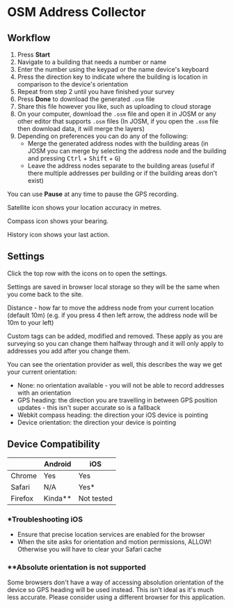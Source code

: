 # OSM Address Collector

## Workflow

1. Press **Start**
1. Navigate to a building that needs a number or name
1. Enter the number using the keypad or the name device's keyboard
1. Press the direction key to indicate where the building is location in comparison to the device's orientation
1. Repeat from step 2 until you have finished your survey
1. Press **Done** to download the generated `.osm` file
1. Share this file however you like, such as uploading to cloud storage
1. On your computer, download the `.osm` file and open it in JOSM or any other editor that supports `.osm` files
   (In JOSM, if you open the `.osm` file then download data, it will merge the layers)
1. Depending on preferences you can do any of the following:
   - Merge the generated address nodes with the building areas
     (in JOSM you can merge by selecting the address node and the building and pressing <kbd>Ctrl</kbd> + <kbd>Shift</kbd> + <kbd>G</kbd>)
   - Leave the address nodes separate to the building areas
     (useful if there multiple addresses per building or if the building areas don't exist)

You can use **Pause** at any time to pause the GPS recording.

Satellite icon shows your location accuracy in metres.

Compass icon shows your bearing.

History icon shows your last action.

## Settings

Click the top row with the icons on to open the settings.

Settings are saved in browser local storage so they will be the same when you come back to the site.

Distance - how far to move the address node from your current location (default 10m)
(e.g. if you press 4 then left arrow, the address node will be 10m to your left)

Custom tags can be added, modified and removed.
These apply as you are surveying so you can change them halfway through and it will only apply to addresses you add after you change them.

You can see the orientation provider as well, this describes the way we get your current orientation:

- None: no orientation available - you will not be able to record addresses with an orientation
- GPS heading: the direction you are travelling in between GPS position updates - this isn't super accurate so is a fallback
- Webkit compass heading: the direction your iOS device is pointing
- Device orientation: the direction your device is pointing

## Device Compatibility

|         | Android | iOS        |
| ------- | ------- | ---------- |
| Chrome  | Yes     | Yes        |
| Safari  | N/A     | Yes*       |
| Firefox | Kinda** | Not tested |

### *Troubleshooting iOS

- Ensure that precise location services are enabled for the browser
- When the site asks for orientation and motion permissions, ALLOW! Otherwise you will have to clear your Safari cache

### **Absolute orientation is not supported

Some browsers don't have a way of accessing absolution orientation of the device so GPS heading will be used instead.
This isn't ideal as it's much less accurate.
Please consider using a different browser for this application.
